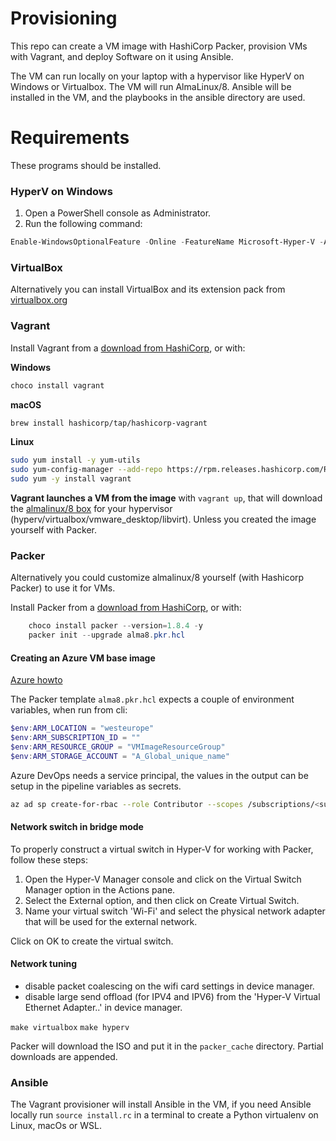 # Provisioning

This repo can create a VM image with HashiCorp Packer, provision VMs with Vagrant, and deploy Software on it using Ansible.

The VM can run locally on your laptop with a hypervisor like HyperV on Windows or Virtualbox.
The VM will run AlmaLinux/8.
Ansible will be installed in the VM, and the playbooks in the ansible directory are used.

# Requirements

These programs should be installed.

### HyperV on Windows

1. Open a PowerShell console as Administrator.
2. Run the following command:

```PowerShell
Enable-WindowsOptionalFeature -Online -FeatureName Microsoft-Hyper-V -All
```

### VirtualBox

Alternatively you can install VirtualBox and its extension pack from [virtualbox.org](https://www.virtualbox.org/wiki/Downloads)

### Vagrant

Install Vagrant from a [download from HashiCorp](https://developer.hashicorp.com/vagrant/downloads), or with:

**Windows**
```PowerShell
choco install vagrant
```

**macOS**
```sh
brew install hashicorp/tap/hashicorp-vagrant
```

**Linux**
```sh
sudo yum install -y yum-utils
sudo yum-config-manager --add-repo https://rpm.releases.hashicorp.com/RHEL/hashicorp.repo
sudo yum -y install vagrant
```

**Vagrant launches a VM from the image** with `vagrant up`, that will download the [almalinux/8 box](https://app.vagrantup.com/almalinux/boxes/8) for your hypervisor (hyperv/virtualbox/vmware_desktop/libvirt). Unless you created the image yourself with Packer.

### Packer

Alternatively you could customize almalinux/8 yourself (with Hashicorp Packer) to use it for VMs.

Install Packer from a [download from HashiCorp](https://developer.hashicorp.com/packer/downloads), or with:

```PowerShell
	choco install packer --version=1.8.4 -y
	packer init --upgrade alma8.pkr.hcl
```

#### Creating an Azure VM base image

[Azure howto](https://learn.microsoft.com/en-us/azure/virtual-machines/linux/build-image-with-packer)

The Packer template `alma8.pkr.hcl` expects a couple of environment variables, when run from cli:

```PowerShell
$env:ARM_LOCATION = "westeurope"
$env:ARM_SUBSCRIPTION_ID = ""
$env:ARM_RESOURCE_GROUP = "VMImageResourceGroup"
$env:ARM_STORAGE_ACCOUNT = "A_Global_unique_name"
```


Azure DevOps needs a service principal, the values in the output can be setup in the pipeline variables as secrets.

```sh
az ad sp create-for-rbac --role Contributor --scopes /subscriptions/<subscription_id> --query "{ client_id: appId, client_secret: password, tenant_id: tenant }"
```


#### Network switch in bridge mode

To properly construct a virtual switch in Hyper-V for working with Packer, follow these steps:

1. Open the Hyper-V Manager console and click on the Virtual Switch Manager option in the Actions pane.
1. Select the External option, and then click on Create Virtual Switch.
1. Name your virtual switch 'Wi-Fi' and select the physical network adapter that will be used for the external network.

Click on OK to create the virtual switch.

#### Network tuning
- disable packet coalescing on the wifi card settings in device manager.
- disable large send offload (for IPV4 and IPV6) from the 'Hyper-V Virtual Ethernet Adapter..' in device manager.

`make virtualbox`
`make hyperv`

 Packer will download the ISO and put it in the `packer_cache` directory. Partial downloads are appended.

### Ansible

The Vagrant provisioner will install Ansible in the VM, if you need Ansible locally
run `source install.rc` in a terminal to create a Python virtualenv on Linux, macOs or WSL.
